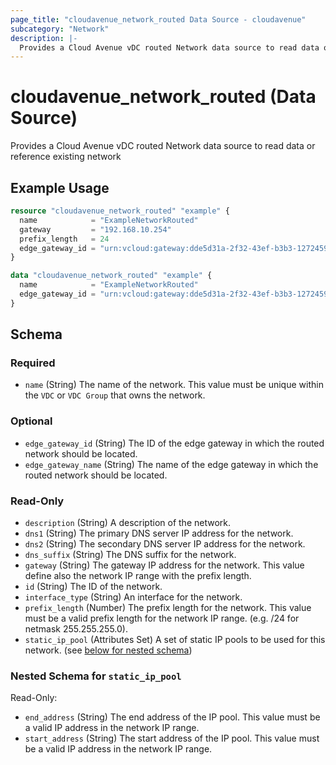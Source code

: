 ```yaml
---
page_title: "cloudavenue_network_routed Data Source - cloudavenue"
subcategory: "Network"
description: |-
  Provides a Cloud Avenue vDC routed Network data source to read data or reference existing network
---
```


# cloudavenue_network_routed (Data Source)

Provides a Cloud Avenue vDC routed Network data source to read data or reference existing network

## Example Usage

```terraform
resource "cloudavenue_network_routed" "example" {
  name            = "ExampleNetworkRouted"
  gateway         = "192.168.10.254"
  prefix_length   = 24
  edge_gateway_id = "urn:vcloud:gateway:dde5d31a-2f32-43ef-b3b3-127245958298"
}

data "cloudavenue_network_routed" "example" {
  name            = "ExampleNetworkRouted"
  edge_gateway_id = "urn:vcloud:gateway:dde5d31a-2f32-43ef-b3b3-127245958298"
}
```

<!-- schema generated by tfplugindocs -->
## Schema

### Required

- `name` (String) The name of the network. This value must be unique within the `VDC` or `VDC Group` that owns the network.

### Optional

- `edge_gateway_id` (String) The ID of the edge gateway in which the routed network should be located.
- `edge_gateway_name` (String) The name of the edge gateway in which the routed network should be located.

### Read-Only

- `description` (String) A description of the network.
- `dns1` (String) The primary DNS server IP address for the network.
- `dns2` (String) The secondary DNS server IP address for the network.
- `dns_suffix` (String) The DNS suffix for the network.
- `gateway` (String) The gateway IP address for the network. This value define also the network IP range with the prefix length.
- `id` (String) The ID of the network.
- `interface_type` (String) An interface for the network.
- `prefix_length` (Number) The prefix length for the network. This value must be a valid prefix length for the network IP range. (e.g. /24 for netmask 255.255.255.0).
- `static_ip_pool` (Attributes Set) A set of static IP pools to be used for this network. (see [below for nested schema](#nestedatt--static_ip_pool))

<a id="nestedatt--static_ip_pool"></a>
### Nested Schema for `static_ip_pool`

Read-Only:

- `end_address` (String) The end address of the IP pool. This value must be a valid IP address in the network IP range.
- `start_address` (String) The start address of the IP pool. This value must be a valid IP address in the network IP range.

